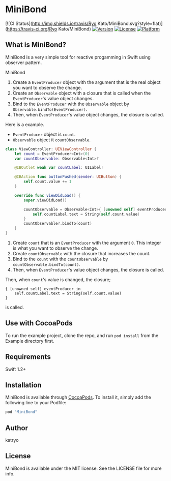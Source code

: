 # MiniBond

[![CI Status](http://img.shields.io/travis/Ryo Kato/MiniBond.svg?style=flat)](https://travis-ci.org/Ryo Kato/MiniBond)
[![Version](https://img.shields.io/cocoapods/v/MiniBond.svg?style=flat)](http://cocoapods.org/pods/MiniBond)
[![License](https://img.shields.io/cocoapods/l/MiniBond.svg?style=flat)](http://cocoapods.org/pods/MiniBond)
[![Platform](https://img.shields.io/cocoapods/p/MiniBond.svg?style=flat)](http://cocoapods.org/pods/MiniBond)

## What is MiniBond?

MiniBond is a very simple tool for reactive progamming in Swift using observer pattern.

MiniBond

1. Create a `EventProducer` object with the argument that is the real object you want to observe the change.
2. Create an `Observable` object with a closure that is called when the `EventProducer`'s value object changes.
3. Bind to the `EventProducer` with the `Observable` object by `Observable.bindTo(EventProducer)`.
4. Then, when `EventProducer`'s value object changes, the closure is called.

Here is a example.

- `EventProducer` object is `count`.
- `Observable` object it `countObservable`.

```swift
class ViewController: UIViewController {
    let count = EventProducer<Int>(0)
    var countObservable: Observable<Int>?

    @IBOutlet weak var countLabel: UILabel!

    @IBAction func buttonPushed(sender: UIButton) {
        self.count.value += 1
    }

    override func viewDidLoad() {
        super.viewDidLoad()

        countObservable = Observable<Int>{ [unowned self] eventProducer in
            self.countLabel.text = String(self.count.value)
        }
        countObservable?.bindTo(count)
    }
}
```

1. Create `count` that is an `EventProducer` with the argument `0`. This integer is what you want to observe the change.
2. Create `countObservable` with the closure that increases the count.
3. Bind to the `count` with the `countObservable` by `countObservable.bindTo(count)`.
4. Then, when `EventProducer`'s value object changes, the closure is called.

Then, when `count`'s value is changed, the closure;

```
{ [unowned self] eventProducer in
    self.countLabel.text = String(self.count.value)
}
```

is called.

## Use with CocoaPods

To run the example project, clone the repo, and run `pod install` from the Example directory first.

## Requirements

Swift 1.2+

## Installation

MiniBond is available through [CocoaPods](http://cocoapods.org). To install
it, simply add the following line to your Podfile:

```ruby
pod "MiniBond"
```

## Author

katryo

## License

MiniBond is available under the MIT license. See the LICENSE file for more info.
